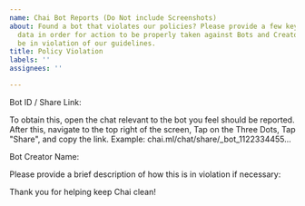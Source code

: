 ```yaml
---
name: Chai Bot Reports (Do Not include Screenshots)
about: Found a bot that violates our policies? Please provide a few key pieces of
  data in order for action to be properly taken against Bots and Creators found to
  be in violation of our guidelines.
title: Policy Violation
labels: ''
assignees: ''

---
```


Bot ID / Share Link:    

To obtain this, open the chat relevant to the bot you feel should be reported. 
After this, navigate to the top right of the screen, Tap on the Three Dots, Tap "Share", and copy the link.
Example: chai.ml/chat/share/_bot_1122334455...



Bot Creator Name:    



Please provide a brief description of how this is in violation if necessary: 



Thank you for helping keep Chai clean!
